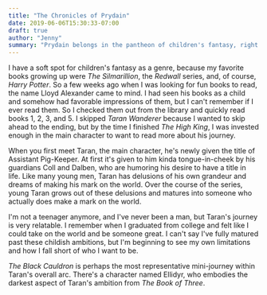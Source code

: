 ```yaml
---
title: "The Chronicles of Prydain"
date: 2019-06-06T15:30:33-07:00
draft: true
author: "Jenny"
summary: "Prydain belongs in the pantheon of children's fantasy, right next to Middle-earth, Narnia, and Hogwarts."
---
```


I have a soft spot for children's fantasy as a genre, because my favorite books growing up were _The Silmarillion_, the _Redwall_ series, and, of course, _Harry Potter_. So a few weeks ago when I was looking for fun books to read, the name Lloyd Alexander came to mind. I had seen his books as a child and somehow had favorable impressions of them, but I can't remember if I ever read them. So I checked them out from the library and quickly read books 1, 2, 3, and 5. I skipped _Taran Wanderer_ because I wanted to skip ahead to the ending, but by the time I finished _The High King_, I was invested enough in the main character to want to read more about his journey.

When you first meet Taran, the main character, he's newly given the title of Assistant Pig-Keeper. At first it's given to him kinda tongue-in-cheek by his guardians Coll and Dalben, who are humoring his desire to have a title in life. Like many young men, Taran has delusions of his own grandeur and dreams of making his mark on the world. Over the course of the series, young Taran grows out of these delusions and matures into someone who actually does make a mark on the world.

I'm not a teenager anymore, and I've never been a man, but Taran's journey is very relatable. I remember when I graduated from college and felt like I could take on the world and be someone great. I can't say I've fully matured past these childish ambitions, but I'm beginning to see my own limitations and how I fall short of who I want to be.

_The Black Cauldron_ is perhaps the most representative mini-journey within Taran's overall arc. There's a character named Ellidyr, who embodies the darkest aspect of Taran's ambition from _The Book of Three_.